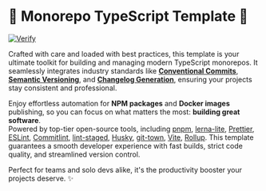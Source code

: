 # 🚀 Monorepo TypeScript Template 💙

[![Verify](https://github.com/coldrun/monorepo-typescript/actions/workflows/verify.yml/badge.svg?event=push)](https://github.com/coldrun/monorepo-typescript/actions/workflows/verify.yml)

Crafted with care and loaded with best practices, this template is your ultimate toolkit for building and managing modern TypeScript monorepos. It seamlessly integrates industry standards like **[Conventional Commits](https://www.conventionalcommits.org/)**, **[Semantic Versioning](https://semver.org/)**, and **[Changelog Generation](https://www.npmjs.com/package/conventional-changelog)**, ensuring your projects stay consistent and professional.

Enjoy effortless automation for **NPM packages** and **Docker images** publishing, so you can focus on what matters the most: **building great software**.  
Powered by top-tier open-source tools, including [pnpm](https://pnpm.io/), [lerna-lite](https://github.com/lerna-lite/lerna-lite), [Prettier](https://prettier.io/), [ESLint](https://eslint.org/), [Commitlint](https://commitlint.js.org/), [lint-staged](https://github.com/lint-staged/lint-staged), [Husky](https://typicode.github.io/husky/), [git-town](https://www.git-town.com/), [Vite](https://vitejs.dev/), [Rollup](https://rollupjs.org/). This template guarantees a smooth developer experience with fast builds, strict code quality, and streamlined version control.

Perfect for teams and solo devs alike, it's the productivity booster your projects deserve. ✨
